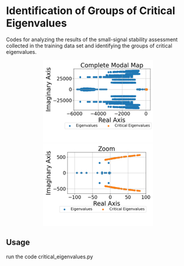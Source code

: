 # Identification of Groups of Critical Eigenvalues
Codes for analyzing the results of the small-signal stability assessment collected in the training data set and identifying the groups of critical eigenvalues.

<p align="center">
  <img src="Min_P_SG_Complete_Modal_Map.png" alt="Image 1" width="300"/>
  <img src="Min_P_SGZoom_on_critical_eigenvalues.png" alt="Image 2" width="300"/>
</p>

## Usage
run the code critical_eigenvalues.py

